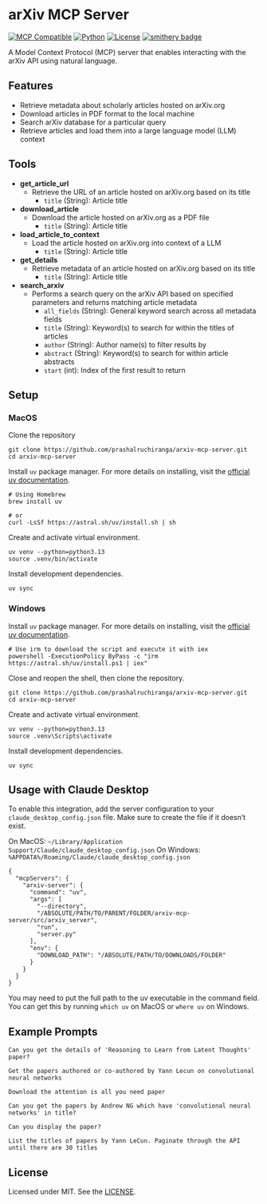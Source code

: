 # arXiv MCP Server

[![MCP Compatible](https://img.shields.io/badge/MCP-Compatible-purple.svg)](https://modelcontextprotocol.io)
[![Python](https://img.shields.io/badge/python-3.13+-blue.svg)](https://www.python.org/downloads/)
[![License](https://img.shields.io/badge/license-MIT-blue.svg)](https://opensource.org/licenses/MIT)
[![smithery badge](https://smithery.ai/badge/@prashalruchiranga/arxiv-mcp-server)](https://smithery.ai/server/@prashalruchiranga/arxiv-mcp-server)

A Model Context Protocol (MCP) server that enables interacting with the arXiv API using natural language.

## Features
- Retrieve metadata about scholarly articles hosted on arXiv.org
- Download articles in PDF format to the local machine
- Search arXiv database for a particular query
- Retrieve articles and load them into a large language model (LLM) context

## Tools
- **get_article_url**
    - Retrieve the URL of an article hosted on arXiv.org based on its title
        - `title` (String): Article title
- **download_article**
    - Download the article hosted on arXiv.org as a PDF file 
        - `title` (String): Article title
- **load_article_to_context**
    - Load the article hosted on arXiv.org into context of a LLM 
        - `title` (String): Article title
- **get_details**
    - Retrieve metadata of an article hosted on arXiv.org based on its title
        - `title` (String): Article title
- **search_arxiv**
    - Performs a search query on the arXiv API based on specified parameters and returns matching article metadata
        - `all_fields` (String): General keyword search across all metadata fields
        - `title` (String): Keyword(s) to search for within the titles of articles
        - `author` (String): Author name(s) to filter results by
        - `abstract` (String): Keyword(s) to search for within article abstracts
        - `start` (int): Index of the first result to return

## Setup

### MacOS

Clone the repository
```
git clone https://github.com/prashalruchiranga/arxiv-mcp-server.git
cd arxiv-mcp-server
```
Install `uv` package manager. For more details on installing, visit the [official uv documentation](https://docs.astral.sh/uv/getting-started/installation/).
```
# Using Homebrew
brew install uv

# or
curl -LsSf https://astral.sh/uv/install.sh | sh
```

Create and activate virtual environment.
```
uv venv --python=python3.13
source .venv/bin/activate
```

Install development dependencies.
```
uv sync
```

### Windows

Install `uv` package manager. For more details on installing, visit the [official uv documentation](https://docs.astral.sh/uv/getting-started/installation/).
```
# Use irm to download the script and execute it with iex
powershell -ExecutionPolicy ByPass -c "irm https://astral.sh/uv/install.ps1 | iex"
```
Close and reopen the shell, then clone the repository.
```
git clone https://github.com/prashalruchiranga/arxiv-mcp-server.git
cd arxiv-mcp-server
```

Create and activate virtual environment.
```
uv venv --python=python3.13
source .venv\Scripts\activate
```

Install development dependencies.
```
uv sync
```

## Usage with Claude Desktop
To enable this integration, add the server configuration to your `claude_desktop_config.json` file. Make sure to create the file if it doesn’t exist.

On MacOS: `~/Library/Application Support/Claude/claude_desktop_config.json` On Windows: `%APPDATA%/Roaming/Claude/claude_desktop_config.json`

```
{
  "mcpServers": {
    "arxiv-server": {
      "command": "uv",
      "args": [
        "--directory",
        "/ABSOLUTE/PATH/TO/PARENT/FOLDER/arxiv-mcp-server/src/arxiv_server",
        "run",
        "server.py"
      ],
      "env": {
        "DOWNLOAD_PATH": "/ABSOLUTE/PATH/TO/DOWNLOADS/FOLDER"
      }
    }
  }
}
```

You may need to put the full path to the uv executable in the command field. You can get this by running `which uv` on MacOS or `where uv` on Windows.

## Example Prompts
```
Can you get the details of 'Reasoning to Learn from Latent Thoughts' paper?
```
```
Get the papers authored or co-authored by Yann Lecun on convolutional neural networks
```
```
Download the attention is all you need paper
```
```
Can you get the papers by Andrew NG which have 'convolutional neural networks' in title?
```
```
Can you display the paper?
```
```
List the titles of papers by Yann LeCun. Paginate through the API until there are 30 titles
```

## License

Licensed under MIT. See the [LICENSE](https://github.com/prashalruchiranga/arxiv-mcp-server/blob/main/LICENSE).

